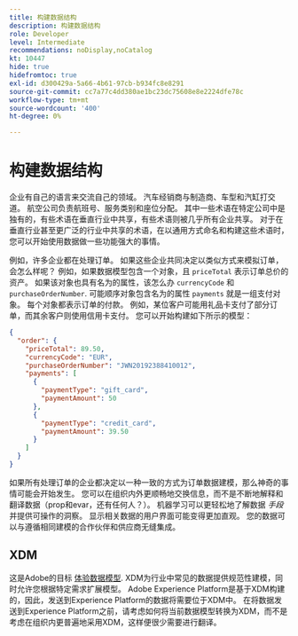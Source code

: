 ```yaml
---
title: 构建数据结构
description: 构建数据结构
role: Developer
level: Intermediate
recommendations: noDisplay,noCatalog
kt: 10447
hide: true
hidefromtoc: true
exl-id: d300429a-5a66-4b61-97cb-b934fc8e8291
source-git-commit: cc7a77c4dd380ae1bc23dc75608e8e2224dfe78c
workflow-type: tm+mt
source-wordcount: '400'
ht-degree: 0%

---
```


# 构建数据结构

企业有自己的语言来交流自己的领域。 汽车经销商与制造商、车型和汽缸打交道。 航空公司负责航班号、服务类别和座位分配。 其中一些术语在特定公司中是独有的，有些术语在垂直行业中共享，有些术语则被几乎所有企业共享。 对于在垂直行业甚至更广泛的行业中共享的术语，在以通用方式命名和构建这些术语时，您可以开始使用数据做一些功能强大的事情。

例如，许多企业都在处理订单。 如果这些企业共同决定以类似方式来模拟订单，会怎么样呢？ 例如，如果数据模型包含一个对象，且 `priceTotal` 表示订单总价的资产。 如果该对象也具有名为的属性，该怎么办 `currencyCode` 和 `purchaseOrderNumber`. 可能顺序对象包含名为的属性 `payments` 就是一组支付对象。 每个对象都表示订单的付款。 例如，某位客户可能用礼品卡支付了部分订单，而其余客户则使用信用卡支付。 您可以开始构建如下所示的模型：

```json
{
  "order": {
    "priceTotal": 89.50,
    "currencyCode": "EUR",
    "purchaseOrderNumber": "JWN20192388410012",
    "payments": [
      {
        "paymentType": "gift_card",
        "paymentAmount": 50
      },
      {
        "paymentType": "credit_card",
        "paymentAmount": 39.50
      }
    ]
  }
}
```

如果所有处理订单的企业都决定以一种一致的方式为订单数据建模，那么神奇的事情可能会开始发生。 您可以在组织内外更顺畅地交换信息，而不是不断地解释和翻译数据（prop和evar，还有任何人？）。 机器学习可以更轻松地了解数据 _手段_ 并提供可操作的洞察。 显示相关数据的用户界面可能变得更加直观。 您的数据可以与遵循相同建模的合作伙伴和供应商无缝集成。

## XDM

这是Adobe的目标 [体验数据模型](https://business.adobe.com/products/experience-platform/experience-data-model.html). XDM为行业中常见的数据提供规范性建模，同时允许您根据特定需求扩展模型。 Adobe Experience Platform是基于XDM构建的，因此，发送到Experience Platform的数据将需要位于XDM中。 在将数据发送到Experience Platform之前，请考虑如何将当前数据模型转换为XDM，而不是考虑在组织内更普遍地采用XDM，这样便很少需要进行翻译。
